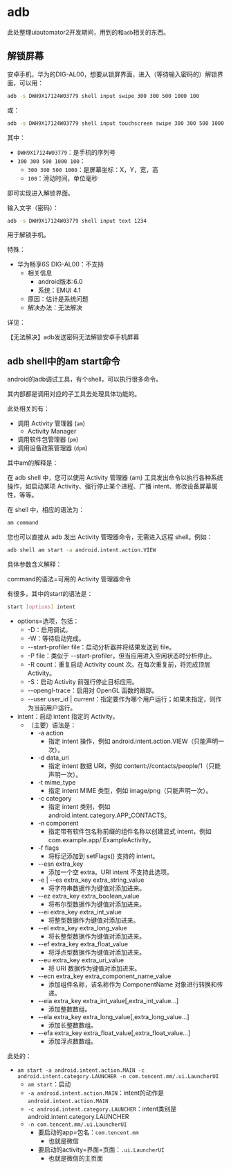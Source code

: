 # adb

此处整理uiautomator2开发期间，用到的和`adb`相关的东西。

## 解锁屏幕

安卓手机，华为的DIG-AL00，想要从锁屏界面，进入（等待输入密码的）解锁界面，可以用：

```bash
adb -s DWH9X17124W03779 shell input swipe 300 300 500 1000 100
```

或：

```bash
adb -s DWH9X17124W03779 shell input touchscreen swipe 300 300 500 1000 100
```

其中：

* `DWH9X17124W03779`：是手机的序列号
* `300 300 500 1000 100`：
    * `300 300 500 1000`：是屏幕坐标：X，Y，宽，高
    * `100`：滑动时间，单位毫秒

即可实现进入解锁界面。

输入文字（密码）：

```bash
adb -s DWH9X17124W03779 shell input text 1234
```

用于解锁手机。

特殊：

* 华为畅享6S DIG-AL00：不支持
    * 相关信息
        * android版本:6.0
        * 系统：EMUI 4.1
    * 原因：估计是系统问题
    * 解决办法：无法解决

详见：

【无法解决】adb发送密码无法解锁安卓手机屏幕


## adb shell中的am start命令

android的adb调试工具，有个shell，可以执行很多命令。

其内部都是调用对应的子工具去处理具体功能的。

此处相关的有：

* 调用 Activity 管理器 (`am`)
    * Activity Manager
* 调用软件包管理器 (`pm`)
* 调用设备政策管理器 (`dpm`)

其中am的解释是：

在 adb shell 中，您可以使用 Activity 管理器 (am) 工具发出命令以执行各种系统操作，如启动某项 Activity、强行停止某个进程、广播 intent、修改设备屏幕属性，等等。

在 shell 中，相应的语法为：

```bash
am command
```

您也可以直接从 adb 发出 Activity 管理器命令，无需进入远程 shell。例如：

```bash
adb shell am start -a android.intent.action.VIEW
```

具体参数含义解释：

command的语法=可用的 Activity 管理器命令

有很多，其中的start的语法是：

```bash
start [options] intent
```

* options=选项，包括：
    * -D：启用调试。
    * -W：等待启动完成。
    * --start-profiler file：启动分析器并将结果发送到 file。
    * -P file：类似于 --start-profiler，但当应用进入空闲状态时分析停止。
    * -R count：重复启动 Activity count 次。在每次重复前，将完成顶层 Activity。
    * -S：启动 Activity 前强行停止目标应用。
    * --opengl-trace：启用对 OpenGL 函数的跟踪。
    * --user user_id | current：指定要作为哪个用户运行；如果未指定，则作为当前用户运行。
* intent：启动 intent 指定的 Activity。
    * （主要）语法是：
        * -a action
            * 指定 intent 操作，例如 android.intent.action.VIEW（只能声明一次）。
        * -d data_uri
            * 指定 intent 数据 URI，例如 content://contacts/people/1（只能声明一次）。
        * -t mime_type
            * 指定 intent MIME 类型，例如 image/png（只能声明一次）。
        * -c category
            * 指定 intent 类别，例如 android.intent.category.APP_CONTACTS。
        * -n component
            * 指定带有软件包名称前缀的组件名称以创建显式 intent，例如 com.example.app/.ExampleActivity。
        * -f flags
            * 将标记添加到 setFlags() 支持的 intent。
        * --esn extra_key
            * 添加一个空 extra。URI intent 不支持此选项。
        * -e | --es extra_key extra_string_value
            * 将字符串数据作为键值对添加进来。
        * --ez extra_key extra_boolean_value
            * 将布尔型数据作为键值对添加进来。
        * --ei extra_key extra_int_value
            * 将整型数据作为键值对添加进来。
        * --el extra_key extra_long_value
            * 将长整型数据作为键值对添加进来。
        * --ef extra_key extra_float_value
            * 将浮点型数据作为键值对添加进来。
        * --eu extra_key extra_uri_value
            * 将 URI 数据作为键值对添加进来。
        * --ecn extra_key extra_component_name_value
            * 添加组件名称，该名称作为 ComponentName 对象进行转换和传递。
        * --eia extra_key extra_int_value\[,extra_int_value...\]
            * 添加整数数组。
        * --ela extra_key extra_long_value\[,extra_long_value...\]
            * 添加长整数数组。
        * --efa extra_key extra_float_value\[,extra_float_value...\]
            * 添加浮点数数组。


此处的：
* `am start -a android.intent.action.MAIN -c android.intent.category.LAUNCHER -n com.tencent.mm/.ui.LauncherUI`
    * `am start`：启动
    * `-a android.intent.action.MAIN`：intent的动作是`android.intent.action.MAIN`
    * `-c android.intent.category.LAUNCHER`：intent类别是android.intent.category.LAUNCHER
    * `-n com.tencent.mm/.ui.LauncherUI`
        * 要启动的app=包名：`com.tencent.mm`
            * 也就是微信
        * 要启动的activity=界面=页面：`.ui.LauncherUI`
            * 也就是微信的主页面
